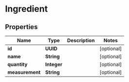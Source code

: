 

# Ingredient


## Properties

| Name | Type | Description | Notes |
|------------ | ------------- | ------------- | -------------|
|**id** | **UUID** |  |  [optional] |
|**name** | **String** |  |  [optional] |
|**quantity** | **Integer** |  |  [optional] |
|**measurement** | **String** |  |  [optional] |



